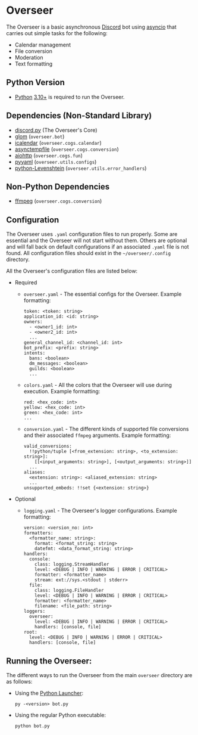 # Overseer

The Overseer is a basic asynchronous [Discord](https://discord.com/) bot using [asyncio](https://docs.python.org/3/library/asyncio.html) that carries out simple tasks for the following:

- Calendar management
- File conversion
- Moderation
- Text formatting

## Python Version

- [Python](https://www.python.org/) [3.10+](https://www.python.org/downloads/release/python-3100/) is required to run the Overseer.

## Dependencies (Non-Standard Library)

- [discord.py](https://discordpy.readthedocs.io/en/stable/) (The Overseer's Core)
- [glom](https://glom.readthedocs.io/en/latest/index.html) (`overseer.bot`)
- [icalendar](https://icalendar.readthedocs.io/en/latest/#) (`overseer.cogs.calendar`)
- [asynctempfile](https://pypi.org/project/asynctempfile/) (`overseer.cogs.conversion`)
- [aiohttp](https://docs.aiohttp.org/en/stable/) (`overseer.cogs.fun`)
- [pyyaml](https://pyyaml.org/wiki/PyYAMLDocumentation) (`overseer.utils.configs`)
- [python-Levenshtein](https://www.coli.uni-saarland.de/courses/LT1/2011/slides/Python-Levenshtein.html) (`overseer.utils.error_handlers`)

## Non-Python Dependencies

- [ffmpeg](https://www.ffmpeg.org/) (`overseer.cogs.conversion`)

## Configuration

The Overseer uses `.yaml` configuration files to run properly. Some are essential and the Overseer will not start without them. Others are optional and will fall back on default configurations if an associated `.yaml` file is not found. All configuration files should exist in the `~/overseer/.config` directory.

All the Overseer's configuration files are listed below:

- Required

  - `overseer.yaml` - The essential configs for the Overseer. Example formatting:

    ```
    token: <token: string>
    application_id: <id: string>
    owners:
      - <owner1_id: int>
      - <owner2_id: int>
      ...
    general_channel_id: <channel_id: int>
    bot_prefix: <prefix: string>
    intents:
      bans: <boolean>
      dm_messages: <boolean>
      guilds: <boolean>
      ...
    ```

  - `colors.yaml` - All the colors that the Overseer will use during execution. Example formatting:

    ```
    red: <hex_code: int>
    yellow: <hex_code: int>
    green: <hex_code: int>
    ...
    ```

  - `conversion.yaml` - The different kinds of supported file conversions and their associated `ffmpeg` arguments. Example formatting:

    ```
    valid_conversions:
      !!python/tuple [<from_extension: string>, <to_extension: string>]:
        [[<input_arguments: string>], [<output_arguments: string>]]
      ...
    aliases:
      <extension: string>: <aliased_extension: string>
      ...
    unsupported_embeds: !!set {<extension: string>}
    ```

- Optional

  - `logging.yaml` - The Overseer's logger configurations. Example formatting:

    ```
    version: <version_no: int>
    formatters:
      <formatter_name: string>:
        format: <format_string: string>
        datefmt: <data_format_string: string>
    handlers:
      console:
        class: logging.StreamHandler
        level: <DEBUG | INFO | WARNING | ERROR | CRITICAL>
        formatter: <formatter_name>
        stream: ext://sys.<stdout | stderr>
      file:
        class: logging.FileHandler
        level: <DEBUG | INFO | WARNING | ERROR | CRITICAL>
        formatter: <formatter_name>
        filename: <file_path: string>
    loggers:
      overseer:
        level: <DEBUG | INFO | WARNING | ERROR | CRITICAL>
        handlers: [console, file]
    root:
      level: <DEBUG | INFO | WARNING | ERROR | CRITICAL>
      handlers: [console, file]
    ```

## Running the Overseer:

The different ways to run the Overseer from the main `overseer` directory are as follows:

- Using the [Python Launcher](https://www.python.org/dev/peps/pep-0397/):

  ```
  py -<version> bot.py
  ```

- Using the regular Python executable:

  ```
  python bot.py
  ```
